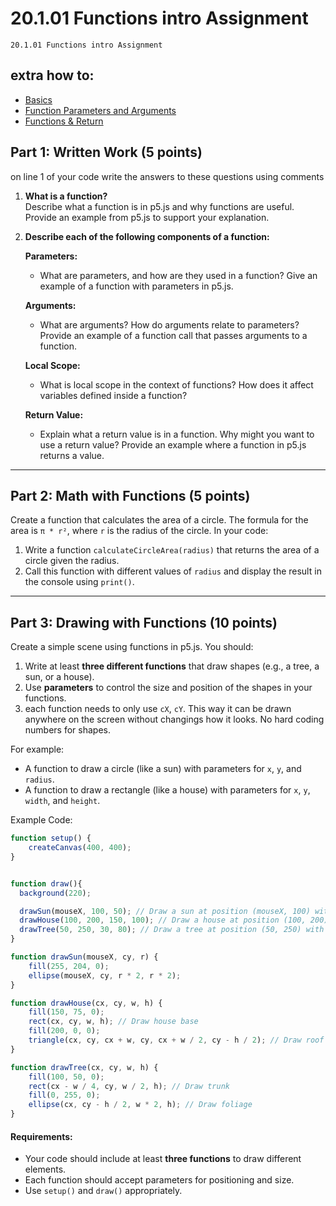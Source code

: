 # 20.1.01 Functions intro Assignment
```
20.1.01 Functions intro Assignment
```
## extra how to:
- [Basics](https://thecodingtrain.com/tracks/code-programming-with-p5-js/code/5-functions/1-basics)
- [Function Parameters and Arguments](https://thecodingtrain.com/tracks/code-programming-with-p5-js/code/5-functions/2-arguments)
- [Functions & Return](https://thecodingtrain.com/tracks/code-programming-with-p5-js/code/5-functions/3-return)

  
## Part 1: Written Work (5 points)
on line 1 of your code write the answers to these questions using comments 
1. **What is a function?**  
   Describe what a function is in p5.js and why functions are useful. Provide an example from p5.js to support your explanation.

2. **Describe each of the following components of a function:**

   **Parameters:**
   - What are parameters, and how are they used in a function? Give an example of a function with parameters in p5.js.

    **Arguments:**
   - What are arguments? How do arguments relate to parameters? Provide an example of a function call that passes arguments to a function.

    **Local Scope:**
   - What is local scope in the context of functions? How does it affect variables defined inside a function?

    **Return Value:**
   - Explain what a return value is in a function. Why might you want to use a return value? Provide an example where a function in p5.js returns a value.


---

## Part 2: Math with Functions (5 points)

Create a function that calculates the area of a circle. The formula for the area is `π * r²`, where `r` is the radius of the circle. In your code:

1. Write a function `calculateCircleArea(radius)` that returns the area of a circle given the radius.
2. Call this function with different values of `radius` and display the result in the console using `print()`.


---

## Part 3: Drawing with Functions (10 points)

Create a simple scene using functions in p5.js. You should:

1. Write at least **three different functions** that draw shapes (e.g., a tree, a sun, or a house).
2. Use **parameters** to control the size and position of the shapes in your functions.
3. each function needs to only use `cX`, `cY`. This way it can be drawn anywhere on the screen without changings how it looks. No hard coding numbers for shapes.

For example:
- A function to draw a circle (like a sun) with parameters for `x`, `y`, and `radius`.
- A function to draw a rectangle (like a house) with parameters for `x`, `y`, `width`, and `height`.

Example Code:

```js
function setup() {
    createCanvas(400, 400);
}


function draw(){
  background(220);

  drawSun(mouseX, 100, 50); // Draw a sun at position (mouseX, 100) with radius 50
  drawHouse(100, 200, 150, 100); // Draw a house at position (100, 200) with width 150 and height 100
  drawTree(50, 250, 30, 80); // Draw a tree at position (50, 250) with a width of 30 and height of 80
}

function drawSun(mouseX, cy, r) {
    fill(255, 204, 0);
    ellipse(mouseX, cy, r * 2, r * 2);
}

function drawHouse(cx, cy, w, h) {
    fill(150, 75, 0);
    rect(cx, cy, w, h); // Draw house base
    fill(200, 0, 0);
    triangle(cx, cy, cx + w, cy, cx + w / 2, cy - h / 2); // Draw roof
}

function drawTree(cx, cy, w, h) {
    fill(100, 50, 0);
    rect(cx - w / 4, cy, w / 2, h); // Draw trunk
    fill(0, 255, 0);
    ellipse(cx, cy - h / 2, w * 2, h); // Draw foliage
}
```

#### Requirements:
- Your code should include at least **three functions** to draw different elements.
- Each function should accept parameters for positioning and size.
- Use `setup()` and `draw()` appropriately.


